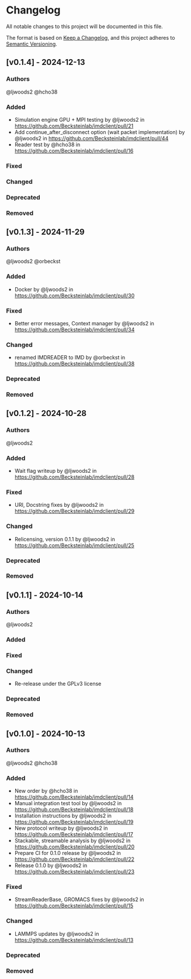 # Changelog
All notable changes to this project will be documented in this file.

The format is based on [Keep a Changelog](https://keepachangelog.com/en/1.0.0/),
and this project adheres to [Semantic Versioning](https://semver.org/spec/v2.0.0.html).

<!--
The rules for this file:
  * entries are sorted newest-first.
  * summarize sets of changes - don't reproduce every git log comment here.
  * don't ever delete anything.
  * keep the format consistent:
    * do not use tabs but use spaces for formatting
    * 79 char width
    * YYYY-MM-DD date format (following ISO 8601)
  * accompany each entry with github issue/PR number (Issue #xyz)
-->
## [v0.1.4] - 2024-12-13

### Authors
<!-- GitHub usernames of contributors to this release -->
@ljwoods2 @hcho38

### Added
<!-- New added features -->
* Simulation engine GPU + MPI testing by @ljwoods2 in https://github.com/Becksteinlab/imdclient/pull/21
* Add continue_after_disconnect option (wait packet implementation) by @ljwoods2 in https://github.com/Becksteinlab/imdclient/pull/44
* Reader test by @hcho38 in https://github.com/Becksteinlab/imdclient/pull/16

### Fixed
<!-- Bug fixes -->

### Changed
<!-- Changes in existing functionality -->

### Deprecated
<!-- Soon-to-be removed features -->

### Removed
<!-- Removed features -->


## [v0.1.3] - 2024-11-29

### Authors
<!-- GitHub usernames of contributors to this release -->
@ljwoods2 @orbeckst

### Added
<!-- New added features -->
* Docker by @ljwoods2 in https://github.com/Becksteinlab/imdclient/pull/30

### Fixed
<!-- Bug fixes -->
* Better error messages, Context manager by @ljwoods2 in https://github.com/Becksteinlab/imdclient/pull/34

### Changed
<!-- Changes in existing functionality -->
* renamed IMDREADER to IMD by @orbeckst in https://github.com/Becksteinlab/imdclient/pull/38

### Deprecated
<!-- Soon-to-be removed features -->

### Removed
<!-- Removed features -->


## [v0.1.2] - 2024-10-28

### Authors
<!-- GitHub usernames of contributors to this release -->
@ljwoods2

### Added
<!-- New added features -->
* Wait flag writeup by @ljwoods2 in https://github.com/Becksteinlab/imdclient/pull/28

### Fixed
<!-- Bug fixes -->
* URI, Docstring fixes by @ljwoods2 in https://github.com/Becksteinlab/imdclient/pull/29

### Changed
<!-- Changes in existing functionality -->
* Relicensing, version 0.1.1 by @ljwoods2 in https://github.com/Becksteinlab/imdclient/pull/25

### Deprecated
<!-- Soon-to-be removed features -->

### Removed
<!-- Removed features -->


## [v0.1.1] - 2024-10-14

### Authors
<!-- GitHub usernames of contributors to this release -->
@ljwoods2

### Added
<!-- New added features -->

### Fixed
<!-- Bug fixes -->

### Changed
<!-- Changes in existing functionality -->
* Re-release under the GPLv3 license

### Deprecated
<!-- Soon-to-be removed features -->

### Removed
<!-- Removed features -->


## [v0.1.0] - 2024-10-13

### Authors
<!-- GitHub usernames of contributors to this release -->
@ljwoods2 @hcho38

### Added
<!-- New added features -->
* New order by @hcho38 in https://github.com/Becksteinlab/imdclient/pull/14
* Manual integration test tool by @ljwoods2 in https://github.com/Becksteinlab/imdclient/pull/18
* Installation instructions by @ljwoods2 in https://github.com/Becksteinlab/imdclient/pull/19
* New protocol writeup by @ljwoods2 in https://github.com/Becksteinlab/imdclient/pull/17
* Stackable, streamable analysis by @ljwoods2 in https://github.com/Becksteinlab/imdclient/pull/20
* Prepare CI for 0.1.0 release by @ljwoods2 in https://github.com/Becksteinlab/imdclient/pull/22
* Release 0.1.0 by @ljwoods2 in https://github.com/Becksteinlab/imdclient/pull/23

### Fixed
<!-- Bug fixes -->
* StreamReaderBase, GROMACS fixes by @ljwoods2 in https://github.com/Becksteinlab/imdclient/pull/15

### Changed
<!-- Changes in existing functionality -->
* LAMMPS updates by @ljwoods2 in https://github.com/Becksteinlab/imdclient/pull/13

### Deprecated
<!-- Soon-to-be removed features -->

### Removed
<!-- Removed features -->
